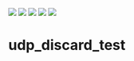 ![](https://img.shields.io/badge/OS-GNU%2FLinux-blue.svg)
![](https://img.shields.io/badge/arc-x86____64-6a5acd.svg)
![](https://img.shields.io/badge/Language-C-green.svg)
![](https://img.shields.io/badge/Language-C%2B%2B-brightgreen.svg)
[![](https://img.shields.io/badge/Donate-BitCoin-ffa500.svg)](https://www.blockchain.com/btc/address/1LEftcHx4rqM9BaHnMxxn4JyoVMWFsGQR4)

# udp_discard_test
